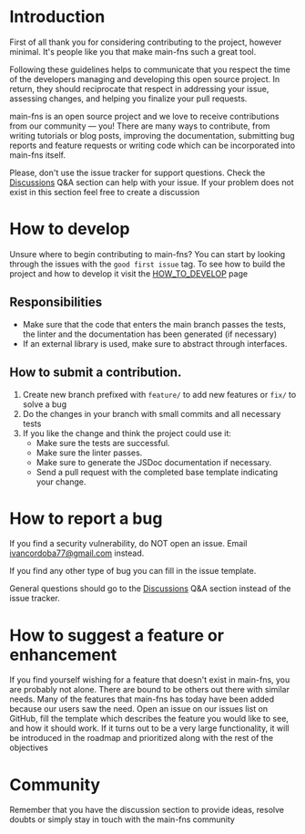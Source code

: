 # Introduction

First of all thank you for considering contributing to the project, however minimal. It's people like you that make main-fns such a great tool.

Following these guidelines helps to communicate that you respect the time of the developers managing and developing this open source project. In return, they should reciprocate that respect in addressing your issue, assessing changes, and helping you finalize your pull requests.

main-fns is an open source project and we love to receive contributions from our community — you! There are many ways to contribute, from writing tutorials or blog posts, improving the documentation, submitting bug reports and feature requests or writing code which can be incorporated into main-fns itself.

Please, don't use the issue tracker for support questions. Check the [Discussions](https://github.com/nabby27/main-fns/discussions) Q&A section can help with your issue. If your problem does not exist in this section feel free to create a discussion

# How to develop

Unsure where to begin contributing to main-fns? You can start by looking through the issues with the `good first issue` tag.
To see how to build the project and how to develop it visit the [HOW_TO_DEVELOP](./HOW_TO_DEVELOP.md) page

## Responsibilities

* Make sure that the code that enters the main branch passes the tests, the linter and the documentation has been generated (if necessary)
* If an external library is used, make sure to abstract through interfaces.

## How to submit a contribution.

1. Create new branch prefixed with `feature/` to add new features or `fix/` to solve a bug
2. Do the changes in your branch with small commits and all necessary tests
3. If you like the change and think the project could use it:
    * Make sure the tests are successful.
    * Make sure the linter passes.
    * Make sure to generate the JSDoc documentation if necessary.
    * Send a pull request with the completed base template indicating your change.

# How to report a bug

If you find a security vulnerability, do NOT open an issue. Email ivancordoba77@gmail.com instead.

If you find any other type of bug you can fill in the issue template.

General questions should go to the [Discussions](https://github.com/nabby27/main-fns/discussions) Q&A section instead of the issue tracker.

# How to suggest a feature or enhancement

If you find yourself wishing for a feature that doesn't exist in main-fns, you are probably not alone. There are bound to be others out there with similar needs. Many of the features that main-fns has today have been added because our users saw the need. Open an issue on our issues list on GitHub, fill the template which describes the feature you would like to see, and how it should work. If it turns out to be a very large functionality, it will be introduced in the roadmap and prioritized along with the rest of the objectives

# Community

Remember that you have the discussion section to provide ideas, resolve doubts or simply stay in touch with the main-fns community
